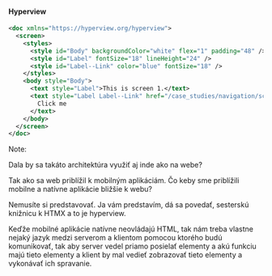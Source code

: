 #### Hyperview

```xml
<doc xmlns="https://hyperview.org/hyperview">
  <screen>
    <styles>
      <style id="Body" backgroundColor="white" flex="1" padding="48" />
      <style id="Label" fontSize="18" lineHeight="24" />
      <style id="Label--Link" color="blue" fontSize="18" />
    </styles>
    <body style="Body">
      <text style="Label">This is screen 1.</text>
      <text style="Label Label--Link" href="/case_studies/navigation/screen2.xml">
        Click me
      </text>
    </body>
  </screen>
</doc>
```

Note:

Dala by sa takáto architektúra využiť aj inde ako na webe?

Tak ako sa web priblížil k mobilným aplikáciám. Čo keby sme priblížili mobilne a natívne aplikácie bližšie k webu?

Nemusíte si predstavovať. Ja vám predstavím, dá sa povedať, sesterskú knižnicu k HTMX a to je hyperview.

Keďže mobilné aplikácie natívne neovládajú HTML, tak nám treba vlastne nejaký jazyk medzi serverom a klientom pomocou ktorého budú komunikovať, tak aby server vedel priamo posielať elementy a akú funkciu majú tieto elementy a klient by mal vedieť zobrazovať tieto elementy a vykonávať ich spravanie.

